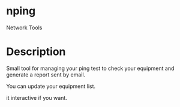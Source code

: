# nping
Network Tools 

# Description
Small tool for managing your ping test to check your equipment and generate a report sent by email.

You can update your equipment list.

it interactive if you want.
